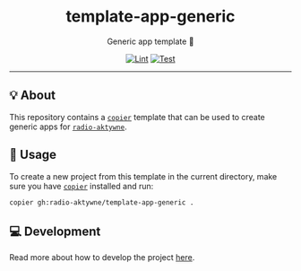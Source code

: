 <h1 align="center">template-app-generic</h1>

<div align="center">

Generic app template 👤

[![Lint](https://github.com/radio-aktywne/template-app-generic/actions/workflows/lint.yaml/badge.svg)](https://github.com/radio-aktywne/template-app-generic/actions/workflows/lint.yaml)
[![Test](https://github.com/radio-aktywne/template-app-generic/actions/workflows/test.yaml/badge.svg)](https://github.com/radio-aktywne/template-app-generic/actions/workflows/test.yaml)

</div>

---

## 💡 About

This repository contains a [`copier`](https://copier.readthedocs.io) template
that can be used to create generic apps for
[`radio-aktywne`](https://github.com/radio-aktywne).

## 📜 Usage

To create a new project from this template in the current directory,
make sure you have [`copier`](https://copier.readthedocs.io) installed and run:

```sh
copier gh:radio-aktywne/template-app-generic .
```

## 💻 Development

Read more about how to develop the project
[here](https://github.com/radio-aktywne/template-app-generic/blob/main/CONTRIBUTING.md).
